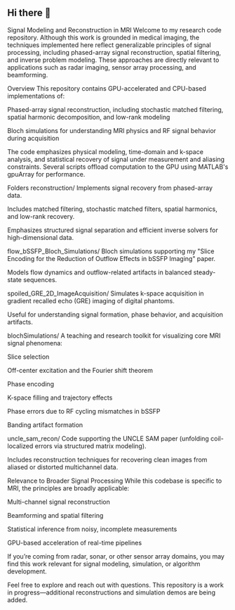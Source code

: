 ## Hi there 👋

<!--
**faa5115/faa5115** is a ✨ _special_ ✨ repository because its `README.md` (this file) appears on your GitHub profile.

Here are some ideas to get you started:

- 🔭 I’m currently working on ...
- 🌱 I’m currently learning ...
- 👯 I’m looking to collaborate on ...
- 🤔 I’m looking for help with ...
- 💬 Ask me about ...
- 📫 How to reach me: ...
- 😄 Pronouns: ...
- ⚡ Fun fact: ...
-->


Signal Modeling and Reconstruction in MRI
Welcome to my research code repository. Although this work is grounded in medical imaging, the techniques implemented here reflect generalizable principles of signal processing, including phased-array signal reconstruction, spatial filtering, and inverse problem modeling. These approaches are directly relevant to applications such as radar imaging, sensor array processing, and beamforming.

Overview
This repository contains GPU-accelerated and CPU-based implementations of:

Phased-array signal reconstruction, including stochastic matched filtering, spatial harmonic decomposition, and low-rank modeling

Bloch simulations for understanding MRI physics and RF signal behavior during acquisition

The code emphasizes physical modeling, time-domain and k-space analysis, and statistical recovery of signal under measurement and aliasing constraints. Several scripts offload computation to the GPU using MATLAB's gpuArray for performance.

Folders
reconstruction/
Implements signal recovery from phased-array data.

Includes matched filtering, stochastic matched filters, spatial harmonics, and low-rank recovery.

Emphasizes structured signal separation and efficient inverse solvers for high-dimensional data.

flow_bSSFP_Bloch_Simulations/
Bloch simulations supporting my "Slice Encoding for the Reduction of Outflow Effects in bSSFP Imaging" paper.

Models flow dynamics and outflow-related artifacts in balanced steady-state sequences.

spoiled_GRE_2D_ImageAcquisition/
Simulates k-space acquisition in gradient recalled echo (GRE) imaging of digital phantoms.

Useful for understanding signal formation, phase behavior, and acquisition artifacts.

blochSimulations/
A teaching and research toolkit for visualizing core MRI signal phenomena:

Slice selection

Off-center excitation and the Fourier shift theorem

Phase encoding

K-space filling and trajectory effects

Phase errors due to RF cycling mismatches in bSSFP

Banding artifact formation

uncle_sam_recon/
Code supporting the UNCLE SAM paper (unfolding coil-localized errors via structured matrix modeling).

Includes reconstruction techniques for recovering clean images from aliased or distorted multichannel data.

Relevance to Broader Signal Processing
While this codebase is specific to MRI, the principles are broadly applicable:

Multi-channel signal reconstruction

Beamforming and spatial filtering

Statistical inference from noisy, incomplete measurements

GPU-based acceleration of real-time pipelines

If you’re coming from radar, sonar, or other sensor array domains, you may find this work relevant for signal modeling, simulation, or algorithm development.

Feel free to explore and reach out with questions. This repository is a work in progress—additional reconstructions and simulation demos are being added.
